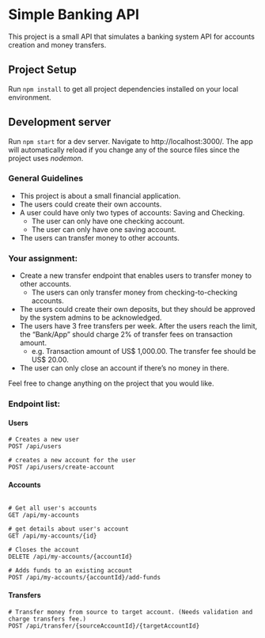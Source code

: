 # Simple Banking API

This project is a small API that simulates a banking system API for accounts creation and money transfers.

## Project Setup

Run `npm install` to get all project dependencies installed on your local environment.

## Development server

Run `npm start` for a dev server. Navigate to http://localhost:3000/. The app will automatically reload if you change any of the source files since the project uses _nodemon_.


### General Guidelines
- This project is about a small financial application.
- The users could create their own accounts.
- A user could have only two types of accounts: Saving and Checking.
    -   The user can only have one checking account.
    -   The user can only have one saving account.
- The users can transfer money to other accounts.

### Your assignment:

-   Create a new transfer endpoint that enables users to transfer money to other accounts.
    -   The users can only transfer money from checking-to-checking accounts.
-   The users could create their own deposits, but they should be approved by the system admins to be acknowledged.
-   The users have 3 free transfers per week. After the users reach the limit, the “Bank/App” should charge 2% of transfer fees on transaction amount.
    -   e.g. Transaction amount of US$ 1,000.00. The transfer fee should be US$ 20.00.
-   The user can only close an account if there’s no money in there.

Feel free to change anything on the project that you would like.

### Endpoint list:

####  Users
```
# Creates a new user
POST /api/users

# creates a new account for the user
POST /api/users/create-account
```
####  Accounts
```

# Get all user's accounts
GET /api/my-accounts

# get details about user's account
GET /api/my-accounts/{id}

# Closes the account 
DELETE /api/my-accounts/{accountId}

# Adds funds to an existing account
POST /api/my-accounts/{accountId}/add-funds
```

####  Transfers

```
# Transfer money from source to target account. (Needs validation and charge transfers fee.)
POST /api/transfer/{sourceAccountId}/{targetAccountId}
```

